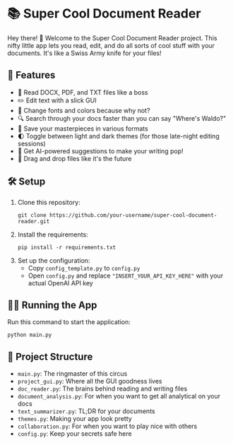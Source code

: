 # 📚 Super Cool Document Reader

Hey there! 👋 Welcome to the Super Cool Document Reader project. This nifty little app lets you read, edit, and do all sorts of cool stuff with your documents. It's like a Swiss Army knife for your files!

## 🚀 Features

- 📖 Read DOCX, PDF, and TXT files like a boss
- ✏️ Edit text with a slick GUI
- 🎨 Change fonts and colors because why not?
- 🔍 Search through your docs faster than you can say "Where's Waldo?"
- 💾 Save your masterpieces in various formats
- 🌓 Toggle between light and dark themes (for those late-night editing sessions)
- 🤖 Get AI-powered suggestions to make your writing pop!
- 🚀 Drag and drop files like it's the future

## 🛠️ Setup

1. Clone this repository:
   ```
   git clone https://github.com/your-username/super-cool-document-reader.git
   ```
2. Install the requirements:
   ```
   pip install -r requirements.txt
   ```
3. Set up the configuration:
   - Copy `config_template.py` to `config.py`
   - Open `config.py` and replace `"INSERT_YOUR_API_KEY_HERE"` with your actual OpenAI API key

## 🏃‍♂️ Running the App

Run this command to start the application:

```
python main.py
```


## 📁 Project Structure

- `main.py`: The ringmaster of this circus
- `project_gui.py`: Where all the GUI goodness lives
- `doc_reader.py`: The brains behind reading and writing files
- `document_analysis.py`: For when you want to get all analytical on your docs
- `text_summarizer.py`: TL;DR for your documents
- `themes.py`: Making your app look pretty
- `collaboration.py`: For when you want to play nice with others
- `config.py`: Keep your secrets safe here